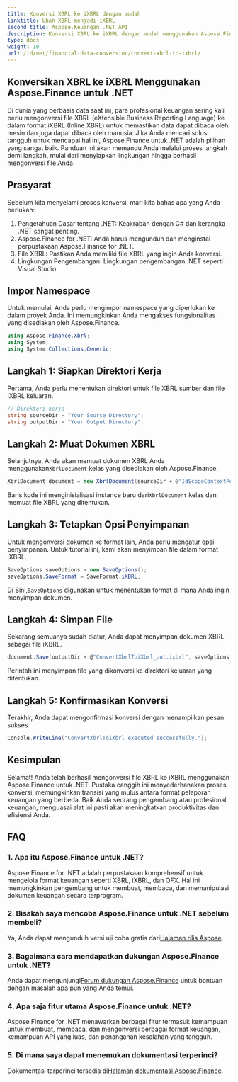 ```yaml
---
title: Konversi XBRL ke iXBRL dengan mudah
linktitle: Ubah XBRL menjadi iXBRL
second_title: Aspose.Keuangan .NET API
description: Konversi XBRL ke iXBRL dengan mudah menggunakan Aspose.Finance untuk .NET. Ikuti panduan langkah demi langkah kami untuk transisi yang lancar. #Aspose #Keuangan
type: docs
weight: 10
url: /id/net/financial-data-conversion/convert-xbrl-to-ixbrl/
---
```

## Konversikan XBRL ke iXBRL Menggunakan Aspose.Finance untuk .NET
Di dunia yang berbasis data saat ini, para profesional keuangan sering kali perlu mengonversi file XBRL (eXtensible Business Reporting Language) ke dalam format iXBRL (Inline XBRL) untuk memastikan data dapat dibaca oleh mesin dan juga dapat dibaca oleh manusia. Jika Anda mencari solusi tangguh untuk mencapai hal ini, Aspose.Finance untuk .NET adalah pilihan yang sangat baik. Panduan ini akan memandu Anda melalui proses langkah demi langkah, mulai dari menyiapkan lingkungan hingga berhasil mengonversi file Anda.
## Prasyarat
Sebelum kita menyelami proses konversi, mari kita bahas apa yang Anda perlukan:
1. Pengetahuan Dasar tentang .NET: Keakraban dengan C# dan kerangka .NET sangat penting.
2. Aspose.Finance for .NET: Anda harus mengunduh dan menginstal perpustakaan Aspose.Finance for .NET.
3. File XBRL: Pastikan Anda memiliki file XBRL yang ingin Anda konversi.
4. Lingkungan Pengembangan: Lingkungan pengembangan .NET seperti Visual Studio.
## Impor Namespace
Untuk memulai, Anda perlu mengimpor namespace yang diperlukan ke dalam proyek Anda. Ini memungkinkan Anda mengakses fungsionalitas yang disediakan oleh Aspose.Finance.
```csharp
using Aspose.Finance.Xbrl;
using System;
using System.Collections.Generic;
```
## Langkah 1: Siapkan Direktori Kerja
Pertama, Anda perlu menentukan direktori untuk file XBRL sumber dan file iXBRL keluaran.
```csharp
// Direktori kerja
string sourceDir = "Your Source Directory";
string outputDir = "Your Output Directory";
```
## Langkah 2: Muat Dokumen XBRL
 Selanjutnya, Anda akan memuat dokumen XBRL Anda menggunakan`XbrlDocument` kelas yang disediakan oleh Aspose.Finance.
```csharp
XbrlDocument document = new XbrlDocument(sourceDir + @"IdScopeContextPeriodStartAfterEnd.xml");
```
 Baris kode ini menginisialisasi instance baru dari`XbrlDocument` kelas dan memuat file XBRL yang ditentukan.
## Langkah 3: Tetapkan Opsi Penyimpanan
Untuk mengonversi dokumen ke format lain, Anda perlu mengatur opsi penyimpanan. Untuk tutorial ini, kami akan menyimpan file dalam format iXBRL.
```csharp
SaveOptions saveOptions = new SaveOptions();
saveOptions.SaveFormat = SaveFormat.iXBRL;
```
 Di Sini,`SaveOptions` digunakan untuk menentukan format di mana Anda ingin menyimpan dokumen.
## Langkah 4: Simpan File
Sekarang semuanya sudah diatur, Anda dapat menyimpan dokumen XBRL sebagai file iXBRL.
```csharp
document.Save(outputDir + @"ConvertXbrlToiXbrl_out.ixbrl", saveOptions);
```
Perintah ini menyimpan file yang dikonversi ke direktori keluaran yang ditentukan.
## Langkah 5: Konfirmasikan Konversi
Terakhir, Anda dapat mengonfirmasi konversi dengan menampilkan pesan sukses.
```csharp
Console.WriteLine("ConvertXbrlToiXbrl executed successfully.");
```
## Kesimpulan
Selamat! Anda telah berhasil mengonversi file XBRL ke iXBRL menggunakan Aspose.Finance untuk .NET. Pustaka canggih ini menyederhanakan proses konversi, memungkinkan transisi yang mulus antara format pelaporan keuangan yang berbeda. Baik Anda seorang pengembang atau profesional keuangan, menguasai alat ini pasti akan meningkatkan produktivitas dan efisiensi Anda.
## FAQ
### 1. Apa itu Aspose.Finance untuk .NET?
Aspose.Finance for .NET adalah perpustakaan komprehensif untuk mengelola format keuangan seperti XBRL, iXBRL, dan OFX. Hal ini memungkinkan pengembang untuk membuat, membaca, dan memanipulasi dokumen keuangan secara terprogram.
### 2. Bisakah saya mencoba Aspose.Finance untuk .NET sebelum membeli?
 Ya, Anda dapat mengunduh versi uji coba gratis dari[Halaman rilis Aspose](https://releases.aspose.com/finance/net/).
### 3. Bagaimana cara mendapatkan dukungan Aspose.Finance untuk .NET?
 Anda dapat mengunjungi[Forum dukungan Aspose.Finance](https://forum.aspose.com/c/finance/43) untuk bantuan dengan masalah apa pun yang Anda temui.
### 4. Apa saja fitur utama Aspose.Finance untuk .NET?
Aspose.Finance for .NET menawarkan berbagai fitur termasuk kemampuan untuk membuat, membaca, dan mengonversi berbagai format keuangan, kemampuan API yang luas, dan penanganan kesalahan yang tangguh.
### 5. Di mana saya dapat menemukan dokumentasi terperinci?
 Dokumentasi terperinci tersedia di[Halaman dokumentasi Aspose.Finance](https://reference.aspose.com/finance/net/).